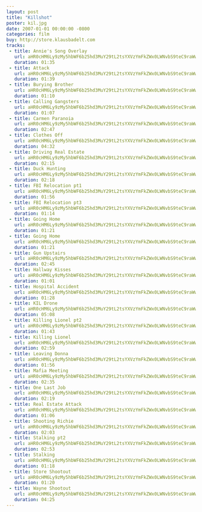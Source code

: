 ```yaml
---
layout: post
title: "Killshot"
poster: kil.jpg
date: 2007-01-01 00:00:00 -0800
categories: film
buy: http://store.klausbadelt.com
tracks:
 - title: Annie's Song Overlay
   url: aHR0cHM6Ly9zMy5hbWF6b25hd3MuY29tL2tsYXVzYmFkZWx0LWNvbS9teC9raWwvQW5uaWUncyBTb25nIE92ZXJsYXkubXAz
   duration: 01:35
 - title: Attack
   url: aHR0cHM6Ly9zMy5hbWF6b25hd3MuY29tL2tsYXVzYmFkZWx0LWNvbS9teC9raWwvQXR0YWNrLm1wMw==
   duration: 01:39
 - title: Burying Brother
   url: aHR0cHM6Ly9zMy5hbWF6b25hd3MuY29tL2tsYXVzYmFkZWx0LWNvbS9teC9raWwvQnVyeWluZyBCcm90aGVyLm1wMw==
   duration: 01:10
 - title: Calling Gangsters
   url: aHR0cHM6Ly9zMy5hbWF6b25hd3MuY29tL2tsYXVzYmFkZWx0LWNvbS9teC9raWwvQ2FsbGluZyBHYW5nc3RlcnMubXAz
   duration: 01:07
 - title: Carmen Paranoia
   url: aHR0cHM6Ly9zMy5hbWF6b25hd3MuY29tL2tsYXVzYmFkZWx0LWNvbS9teC9raWwvQ2FybWVuIFBhcmFub2lhLm1wMw==
   duration: 02:47
 - title: Clothes Off
   url: aHR0cHM6Ly9zMy5hbWF6b25hd3MuY29tL2tsYXVzYmFkZWx0LWNvbS9teC9raWwvQ2xvdGhlcyBPZmYubXAz
   duration: 04:32
 - title: Driving Real Estate
   url: aHR0cHM6Ly9zMy5hbWF6b25hd3MuY29tL2tsYXVzYmFkZWx0LWNvbS9teC9raWwvRHJpdmluZyBSZWFsIEVzdGF0ZS5tcDM=
   duration: 02:15
 - title: Duck Hunting
   url: aHR0cHM6Ly9zMy5hbWF6b25hd3MuY29tL2tsYXVzYmFkZWx0LWNvbS9teC9raWwvRHVjayBIdW50aW5nLm1wMw==
   duration: 02:18
 - title: FBI Relocation pt1
   url: aHR0cHM6Ly9zMy5hbWF6b25hd3MuY29tL2tsYXVzYmFkZWx0LWNvbS9teC9raWwvRkJJIFJlbG9jYXRpb24gcHQxLm1wMw==
   duration: 01:56
 - title: FBI Relocation pt3
   url: aHR0cHM6Ly9zMy5hbWF6b25hd3MuY29tL2tsYXVzYmFkZWx0LWNvbS9teC9raWwvRkJJIFJlbG9jYXRpb24gcHQzLm1wMw==
   duration: 01:14
 - title: Going Home
   url: aHR0cHM6Ly9zMy5hbWF6b25hd3MuY29tL2tsYXVzYmFkZWx0LWNvbS9teC9raWwvR29pbmcgSG9tZSAxLm1wMw==
   duration: 01:21
 - title: Going Home
   url: aHR0cHM6Ly9zMy5hbWF6b25hd3MuY29tL2tsYXVzYmFkZWx0LWNvbS9teC9raWwvR29pbmcgSG9tZS5tcDM=
   duration: 01:21
 - title: Gun Upstairs
   url: aHR0cHM6Ly9zMy5hbWF6b25hd3MuY29tL2tsYXVzYmFkZWx0LWNvbS9teC9raWwvR3VuIFVwc3RhaXJzLm1wMw==
   duration: 02:45
 - title: Hallway Kisses
   url: aHR0cHM6Ly9zMy5hbWF6b25hd3MuY29tL2tsYXVzYmFkZWx0LWNvbS9teC9raWwvSGFsbHdheSBLaXNzZXMubXAz
   duration: 01:01
 - title: Hospital Accident
   url: aHR0cHM6Ly9zMy5hbWF6b25hd3MuY29tL2tsYXVzYmFkZWx0LWNvbS9teC9raWwvSG9zcGl0YWwgQWNjaWRlbnQubXAz
   duration: 01:28
 - title: KIL Drone
   url: aHR0cHM6Ly9zMy5hbWF6b25hd3MuY29tL2tsYXVzYmFkZWx0LWNvbS9teC9raWwvS0lMIERyb25lLm1wMw==
   duration: 05:08
 - title: Killing Lionel pt2
   url: aHR0cHM6Ly9zMy5hbWF6b25hd3MuY29tL2tsYXVzYmFkZWx0LWNvbS9teC9raWwvS2lsbGluZyBMaW9uZWwgcHQyLm1wMw==
   duration: 01:43
 - title: Killing Lionel
   url: aHR0cHM6Ly9zMy5hbWF6b25hd3MuY29tL2tsYXVzYmFkZWx0LWNvbS9teC9raWwvS2lsbGluZyBMaW9uZWwubXAz
   duration: 02:59
 - title: Leaving Donna
   url: aHR0cHM6Ly9zMy5hbWF6b25hd3MuY29tL2tsYXVzYmFkZWx0LWNvbS9teC9raWwvTGVhdmluZyBEb25uYS5tcDM=
   duration: 01:56
 - title: Mafia Meeting
   url: aHR0cHM6Ly9zMy5hbWF6b25hd3MuY29tL2tsYXVzYmFkZWx0LWNvbS9teC9raWwvTWFmaWEgTWVldGluZy5tcDM=
   duration: 02:35
 - title: One Last Job
   url: aHR0cHM6Ly9zMy5hbWF6b25hd3MuY29tL2tsYXVzYmFkZWx0LWNvbS9teC9raWwvT25lIExhc3QgSm9iLm1wMw==
   duration: 02:19
 - title: Real Estate Attack
   url: aHR0cHM6Ly9zMy5hbWF6b25hd3MuY29tL2tsYXVzYmFkZWx0LWNvbS9teC9raWwvUmVhbCBFc3RhdGUgQXR0YWNrLm1wMw==
   duration: 01:06
 - title: Shooting Richie
   url: aHR0cHM6Ly9zMy5hbWF6b25hd3MuY29tL2tsYXVzYmFkZWx0LWNvbS9teC9raWwvU2hvb3RpbmcgUmljaGllLm1wMw==
   duration: 02:03
 - title: Stalking pt2
   url: aHR0cHM6Ly9zMy5hbWF6b25hd3MuY29tL2tsYXVzYmFkZWx0LWNvbS9teC9raWwvU3RhbGtpbmcgcHQyLm1wMw==
   duration: 02:53
 - title: Stalking
   url: aHR0cHM6Ly9zMy5hbWF6b25hd3MuY29tL2tsYXVzYmFkZWx0LWNvbS9teC9raWwvU3RhbGtpbmcubXAz
   duration: 01:18
 - title: Store Shootout
   url: aHR0cHM6Ly9zMy5hbWF6b25hd3MuY29tL2tsYXVzYmFkZWx0LWNvbS9teC9raWwvU3RvcmUgU2hvb3RvdXQubXAz
   duration: 01:20
 - title: Wayne Shootout
   url: aHR0cHM6Ly9zMy5hbWF6b25hd3MuY29tL2tsYXVzYmFkZWx0LWNvbS9teC9raWwvV2F5bmUgU2hvb3RvdXQubXAz
   duration: 04:25
---
```

